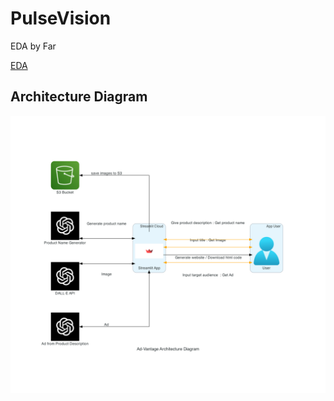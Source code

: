 # PulseVision


EDA by Far

[EDA](https://colab.research.google.com/drive/1_GprDeHo8zVY_5ZHRrUMAKxvoMGGTLze)


## Architecture Diagram
![image](https://github.com/BigDataIA-Spring2023-Team-11/Ad-Vantage/blob/main/architecture_diagram/ad-vantage_architecture_diagram.png)

